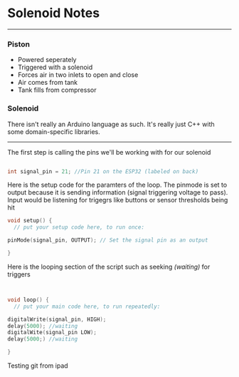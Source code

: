 # Solenoid Notes

---

### Piston

- Powered seperately
- Triggered with a solenoid
- Forces air in two inlets to open and close
- Air comes from tank
- Tank fills from compressor

### Solenoid

There isn't really an Arduino language as such. It's really just C++ with some domain-specific libraries.

---

The first step is calling the pins we'll be working with for our solenoid

```c++

int signal_pin = 21; //Pin 21 on the ESP32 (labeled on back)
```
Here is the setup code for the paramters of the loop. The pinmode is set to output because it is sending information (signal triggering voltage to pass). Input would be listening for trigegrs like buttons or sensor thresholds being hit

```c++
void setup() {
  // put your setup code here, to run once:

pinMode(signal_pin, OUTPUT); // Set the signal pin as an output

}

```

Here is the looping section of the script such as seeking *(waiting)* for triggers

```c++


void loop() {
  // put your main code here, to run repeatedly:

digitalWrite(signal_pin, HIGH);
delay(5000); //waiting
digitalWite(signal_pin LOW);
delay(5000;) //waiting

}
```

Testing git from ipad